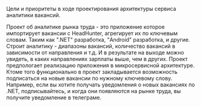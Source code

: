 Цели и приоритеты в ходе проектирования архитектуры сервиса аналитики вакансий.

Проект об аналитике рынка труда - это приложение которое импортирует вакансии с HeadHunter, агрегирует их по ключевым словам.
Таким как ".NET" разработка, "Android" разработка, и другие. 
Строит аналитику - диапазоны вакансий, количество вакансий в зависимости от направления и т.д. 
И в результате на выходе можно увидеть, в каких направлениях зарплаты выше, чем в других.
Проект предпологает реализацию приложения в микросервисной архитектуре.
Ктоме того функционально в проект закладывается возможность подписаться на новые вакансии по нужному ключевому слову. 
Например, если вы хотите получать уведомления о новых вакансиях по .NET, подписывайтесь, 
и когда они появляются на рынке труда, вы получите уведомление в телеграме.

